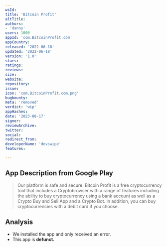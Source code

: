 ```yaml
---
wsId: 
title: 'Bitcoin Profit'
altTitle: 
authors:
- 'danny'
users: 1000
appId: 'com.BitcoinProfit.com'
appCountry: 
released: '2022-06-18'
updated: '2022-06-18'
version: '1.0'
stars: 
ratings: 
reviews: 
size: 
website: 
repository: 
issue: 
icon: 'com.BitcoinProfit.com.png'
bugbounty: 
meta: 'removed'
verdict: 'wip'
appHashes: 
date: '2023-08-17'
signer: 
reviewArchive: 
twitter: 
social: 
redirect_from: 
developerName: 'devswipe'
features: 

---
```


## App Description from Google Play

> Our platform is safe and secure. Bitcoin Profit is a free cryptocurrency tool that includes a Cryptobrowser with a range of features including the ability to buy cryptocurrency using a bank account as well as a Crypto Buy and Sell App and a Crypto Bot. In addition, you can buy cryptocurrencies with a debit card if you choose.

## Analysis 

- We installed the app and only received an error.
- This app is **defunct.**